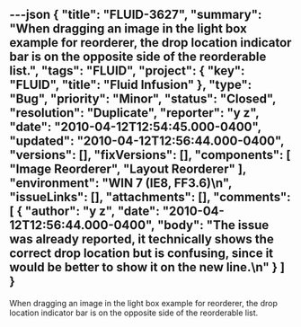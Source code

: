 ---json
{
  "title": "FLUID-3627",
  "summary": "When dragging an image in the light box example for reorderer, the drop location indicator bar is on the opposite side of the reorderable list.",
  "tags": "FLUID",
  "project": {
    "key": "FLUID",
    "title": "Fluid Infusion"
  },
  "type": "Bug",
  "priority": "Minor",
  "status": "Closed",
  "resolution": "Duplicate",
  "reporter": "y z",
  "date": "2010-04-12T12:54:45.000-0400",
  "updated": "2010-04-12T12:56:44.000-0400",
  "versions": [],
  "fixVersions": [],
  "components": [
    "Image Reorderer",
    "Layout Reorderer"
  ],
  "environment": "WIN 7 (IE8, FF3.6)\n",
  "issueLinks": [],
  "attachments": [],
  "comments": [
    {
      "author": "y z",
      "date": "2010-04-12T12:56:44.000-0400",
      "body": "The issue was already reported, it technically shows the correct drop location but is confusing, since it would be better to show it on the new line.\n"
    }
  ]
}
---
When dragging an image in the light box example for reorderer, the drop location indicator bar is on the opposite side of the reorderable list.

        